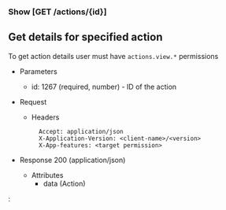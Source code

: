 ### Show [GET /actions/{id}]

## Get details for specified action
To get action details user must have `actions.view.*` permissions


+ Parameters
    + id: 1267 (required, number) - ID of the action


+ Request
    + Headers
    
            Accept: application/json
            X-Application-Version: <client-name>/<version>
            X-App-features: <target permission>

+ Response 200 (application/json)
    + Attributes
        + data (Action)

:[](../error_responses.md)